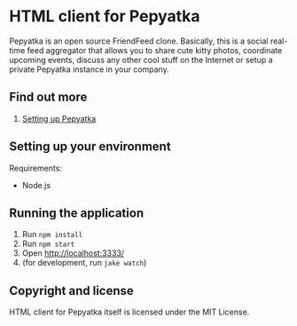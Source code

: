HTML client for Pepyatka
========================

Pepyatka is an open source FriendFeed clone. Basically, this is a
social real-time feed aggregator that allows you to share cute kitty
photos, coordinate upcoming events, discuss any other cool stuff on
the Internet or setup a private Pepyatka instance in your company.

Find out more
-------------

1. [Setting up Pepyatka](https://github.com/pepyatka/pepyatka-html/wiki/Setting-up-Pepyatka)

Setting up your environment
---------------------------

Requirements:
  - Node.js

Running the application
-----------------------

1. Run `npm install`
1. Run `npm start`
1. Open [http://localhost:3333/](http://localhost:3333/)
1. (for development, run `jake watch`)

Copyright and license
---------------------

HTML client for Pepyatka itself is licensed under the MIT License.
